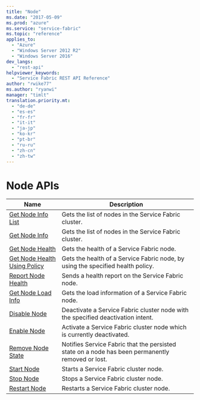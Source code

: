 ```yaml
---
title: "Node"
ms.date: "2017-05-09"
ms.prod: "azure"
ms.service: "service-fabric"
ms.topic: "reference"
applies_to: 
  - "Azure"
  - "Windows Server 2012 R2"
  - "Windows Server 2016"
dev_langs: 
  - "rest-api"
helpviewer_keywords: 
  - "Service Fabric REST API Reference"
author: "rwike77"
ms.author: "ryanwi"
manager: "timlt"
translation.priority.mt: 
  - "de-de"
  - "es-es"
  - "fr-fr"
  - "it-it"
  - "ja-jp"
  - "ko-kr"
  - "pt-br"
  - "ru-ru"
  - "zh-cn"
  - "zh-tw"
---
```

# Node APIs

| Name | Description |
| --- | --- |
| [Get Node Info List](sfclient-api-getnodeinfolist.md) | Gets the list of nodes in the Service Fabric cluster.<br/> |
| [Get Node Info](sfclient-api-getnodeinfo.md) | Gets the list of nodes in the Service Fabric cluster.<br/> |
| [Get Node Health](sfclient-api-getnodehealth.md) | Gets the health of a Service Fabric node.<br/> |
| [Get Node Health Using Policy](sfclient-api-getnodehealthusingpolicy.md) | Gets the health of a Service Fabric node, by using the specified health policy.<br/> |
| [Report Node Health](sfclient-api-reportnodehealth.md) | Sends a health report on the Service Fabric node.<br/> |
| [Get Node Load Info](sfclient-api-getnodeloadinfo.md) | Gets the load information of a Service Fabric node.<br/> |
| [Disable Node](sfclient-api-disablenode.md) | Deactivate a Service Fabric cluster node with the specified deactivation intent.<br/> |
| [Enable Node](sfclient-api-enablenode.md) | Activate a Service Fabric cluster node which is currently deactivated.<br/> |
| [Remove Node State](sfclient-api-removenodestate.md) | Notifies Service Fabric that the persisted state on a node has been permanently removed or lost.<br/> |
| [Start Node](sfclient-api-startnode.md) | Starts a Service Fabric cluster node.<br/> |
| [Stop Node](sfclient-api-stopnode.md) | Stops a Service Fabric cluster node.<br/> |
| [Restart Node](sfclient-api-restartnode.md) | Restarts a Service Fabric cluster node.<br/> |


